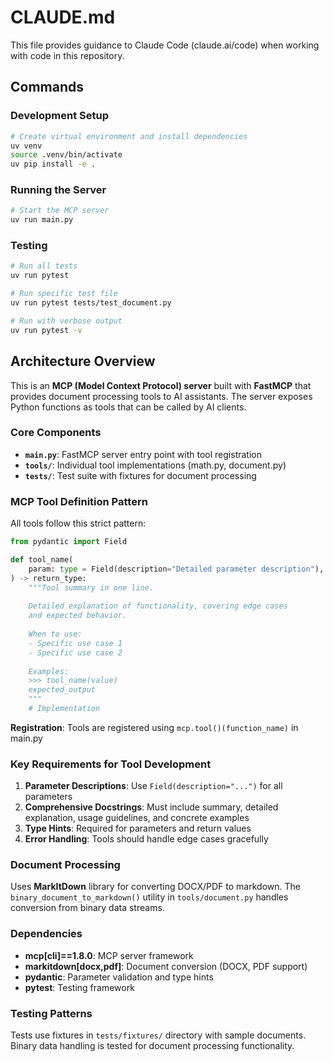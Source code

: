 # CLAUDE.md

This file provides guidance to Claude Code (claude.ai/code) when working with code in this repository.

## Commands

### Development Setup
```bash
# Create virtual environment and install dependencies
uv venv
source .venv/bin/activate
uv pip install -e .
```

### Running the Server
```bash
# Start the MCP server
uv run main.py
```

### Testing
```bash
# Run all tests
uv run pytest

# Run specific test file
uv run pytest tests/test_document.py

# Run with verbose output
uv run pytest -v
```

## Architecture Overview

This is an **MCP (Model Context Protocol) server** built with **FastMCP** that provides document processing tools to AI assistants. The server exposes Python functions as tools that can be called by AI clients.

### Core Components

- **`main.py`**: FastMCP server entry point with tool registration
- **`tools/`**: Individual tool implementations (math.py, document.py)
- **`tests/`**: Test suite with fixtures for document processing

### MCP Tool Definition Pattern

All tools follow this strict pattern:

```python
from pydantic import Field

def tool_name(
    param: type = Field(description="Detailed parameter description"),
) -> return_type:
    """Tool summary in one line.
    
    Detailed explanation of functionality, covering edge cases
    and expected behavior.
    
    When to use:
    - Specific use case 1
    - Specific use case 2
    
    Examples:
    >>> tool_name(value)
    expected_output
    """
    # Implementation
```

**Registration**: Tools are registered using `mcp.tool()(function_name)` in main.py

### Key Requirements for Tool Development

1. **Parameter Descriptions**: Use `Field(description="...")` for all parameters
2. **Comprehensive Docstrings**: Must include summary, detailed explanation, usage guidelines, and concrete examples
3. **Type Hints**: Required for parameters and return values
4. **Error Handling**: Tools should handle edge cases gracefully

### Document Processing

Uses **MarkItDown** library for converting DOCX/PDF to markdown. The `binary_document_to_markdown()` utility in `tools/document.py` handles conversion from binary data streams.

### Dependencies

- **mcp[cli]==1.8.0**: MCP server framework
- **markitdown[docx,pdf]**: Document conversion (DOCX, PDF support)
- **pydantic**: Parameter validation and type hints
- **pytest**: Testing framework

### Testing Patterns

Tests use fixtures in `tests/fixtures/` directory with sample documents. Binary data handling is tested for document processing functionality.